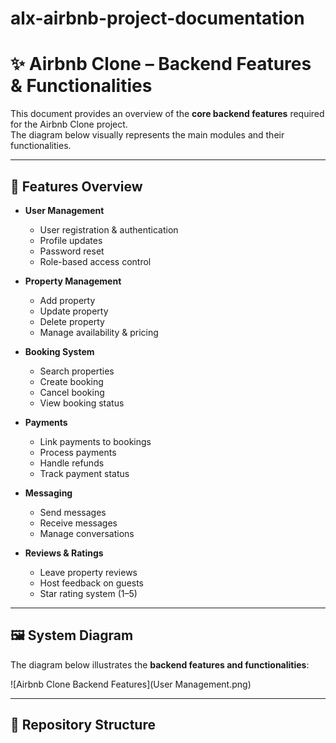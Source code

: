 # alx-airbnb-project-documentation



# ✨ Airbnb Clone – Backend Features & Functionalities

This document provides an overview of the **core backend features** required for the Airbnb Clone project.  
The diagram below visually represents the main modules and their functionalities.

---

## 📌 Features Overview

- **User Management**
  - User registration & authentication
  - Profile updates
  - Password reset
  - Role-based access control

- **Property Management**
  - Add property
  - Update property
  - Delete property
  - Manage availability & pricing

- **Booking System**
  - Search properties
  - Create booking
  - Cancel booking
  - View booking status

- **Payments**
  - Link payments to bookings
  - Process payments
  - Handle refunds
  - Track payment status

- **Messaging**
  - Send messages
  - Receive messages
  - Manage conversations

- **Reviews & Ratings**
  - Leave property reviews
  - Host feedback on guests
  - Star rating system (1–5)

---

## 🖼️ System Diagram

The diagram below illustrates the **backend features and functionalities**:

![Airbnb Clone Backend Features](User Management.png)

---

## 📂 Repository Structure

